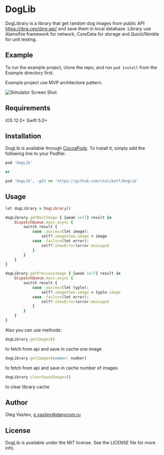 # DogLib

DogLibrary is a library that get random dog images from public API https://dog.ceo/dog-api/ and save them in local database.
Library use Alamofire framework for network, CoreData for storage and Quick/Nimble for unit testing.

## Example

To run the example project, clone the repo, and run `pod install` from the Example directory first.

Example project use MVP architecture pattern.

![Simulator Screen Shot](https://user-images.githubusercontent.com/9357445/209521480-d35edf91-42ff-491d-a88d-ace38878f46b.png)

## Requirements

iOS 12.0+
Swift 5.0+

## Installation

DogLib is available through [CocoaPods](https://cocoapods.org). To install
it, simply add the following line to your Podfile:

```ruby
pod 'DogLib'

or

pod 'DogLib', :git => 'https://github.com/stalikoff/DogLib'

```

## Usage 
```ruby
let dogLibrary = DogLibrary()

dogLibrary.getNextImage { [weak self] result in
    DispatchQueue.main.async {
        switch result {
            case .success(let image):
                self?.imageView.image = image
            case .failure(let error):
                self?.showError(error.message)
            }
        }
    }
}

dogLibrary.getPreviousImage { [weak self] result in
    DispatchQueue.main.async {
        switch result {
            case .success(let typle):
                self?.imageView.image = typle.image
            case .failure(let error):
                self?.showError(error.message)
            }
        }
    }
}


```
Also you can use methods: 

```ruby
dogLibrary.getImages()
```
to fetch from api and save in cache one image 

```ruby
dogLibrary.getImages(number: number)
```
to fetch from api and save in cache number of images 

```ruby
dogLibrary.clearSavedImages()
```
to clear library cache 


## Author

Oleg Vasilev, o.vasilev@danycom.ru

## License

DogLib is available under the MIT license. See the LICENSE file for more info.
